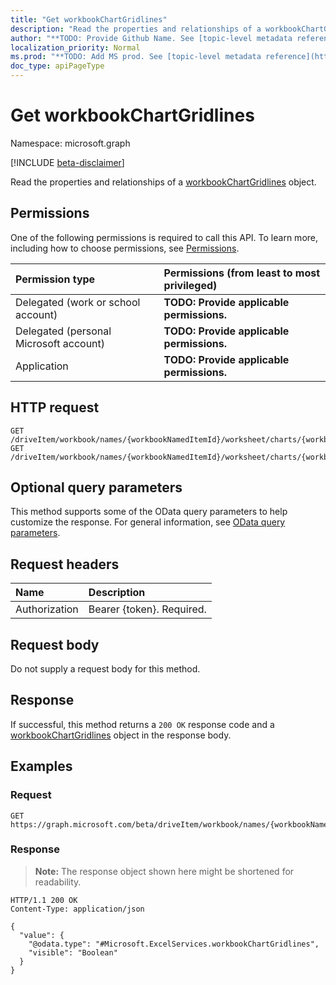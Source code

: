 ```yaml
---
title: "Get workbookChartGridlines"
description: "Read the properties and relationships of a workbookChartGridlines object."
author: "**TODO: Provide Github Name. See [topic-level metadata reference](https://msgo.azurewebsites.net/add/document/guidelines/metadata.html#topic-level-metadata)**"
localization_priority: Normal
ms.prod: "**TODO: Add MS prod. See [topic-level metadata reference](https://msgo.azurewebsites.net/add/document/guidelines/metadata.html#topic-level-metadata)**"
doc_type: apiPageType
---
```


# Get workbookChartGridlines
Namespace: microsoft.graph

[!INCLUDE [beta-disclaimer](../../includes/beta-disclaimer.md)]

Read the properties and relationships of a [workbookChartGridlines](../resources/workbookchartgridlines.md) object.

## Permissions
One of the following permissions is required to call this API. To learn more, including how to choose permissions, see [Permissions](/graph/permissions-reference).

|Permission type|Permissions (from least to most privileged)|
|:---|:---|
|Delegated (work or school account)|**TODO: Provide applicable permissions.**|
|Delegated (personal Microsoft account)|**TODO: Provide applicable permissions.**|
|Application|**TODO: Provide applicable permissions.**|

## HTTP request

<!-- {
  "blockType": "ignored"
}
-->
``` http
GET /driveItem/workbook/names/{workbookNamedItemId}/worksheet/charts/{workbookChartId}/axes/categoryAxis/majorGridlines
GET /driveItem/workbook/names/{workbookNamedItemId}/worksheet/charts/{workbookChartId}/axes/categoryAxis/minorGridlines
```

## Optional query parameters
This method supports some of the OData query parameters to help customize the response. For general information, see [OData query parameters](/graph/query-parameters).

## Request headers
|Name|Description|
|:---|:---|
|Authorization|Bearer {token}. Required.|

## Request body
Do not supply a request body for this method.

## Response

If successful, this method returns a `200 OK` response code and a [workbookChartGridlines](../resources/workbookchartgridlines.md) object in the response body.

## Examples

### Request
<!-- {
  "blockType": "request",
  "name": "get_workbookchartgridlines"
}
-->
``` http
GET https://graph.microsoft.com/beta/driveItem/workbook/names/{workbookNamedItemId}/worksheet/charts/{workbookChartId}/axes/categoryAxis/majorGridlines
```


### Response
>**Note:** The response object shown here might be shortened for readability.
<!-- {
  "blockType": "response",
  "truncated": true,
  "@odata.type": "Microsoft.ExcelServices.workbookChartGridlines"
}
-->
``` http
HTTP/1.1 200 OK
Content-Type: application/json

{
  "value": {
    "@odata.type": "#Microsoft.ExcelServices.workbookChartGridlines",
    "visible": "Boolean"
  }
}
```

